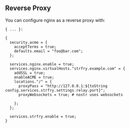 ## Reverse Proxy

You can configure nginx as a reverse proxy with:

```programlisting
{ ... }:

{
  security.acme = {
    acceptTerms = true;
    defaults.email = "foo@bar.com";
  };

  services.nginx.enable = true;
  services.nginx.virtualHosts."strfry.example.com" = {
    addSSL = true;
    enableACME = true;
    locations."/" = {
      proxyPass = "http://127.0.0.1:${toString config.services.strfry.settings.relay.port}";
      proxyWebsockets = true; # nostr uses websockets

    };
  };

  services.strfry.enable = true;
}
```
